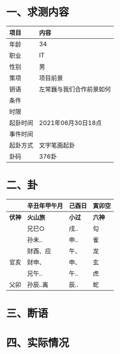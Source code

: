 # 一、求测内容
|项目|内容|
|:-|:-|
|年龄|34|
|职业|IT|
|性别|男|
|策项|项目前景|
|钥语|左常巍与我们合作前景如何|
|条件||
|时限||
|起卦时间|2021年06月30日18点|
|事件时间||
|起卦方式|文字笔画起卦|
|卦码|376卦|

# 二、卦
||辛丑年甲午月|己酉日|寅卯空|
|:-|:-|:-|:-|
|**伏神**|**火山旅**|**小过**|**六神**|
||兄巳○|戌..|勾|
||孙未..|申..|雀|
||财酉、应|午、|龙|
|官亥|财申、|申、|玄|
||兄午..|午..|虎|
|父卯|孙辰..离|辰..|蛇|


# 三、断语

# 四、实际情况